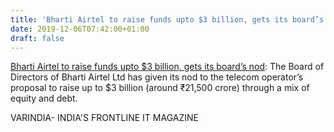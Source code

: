 ```yaml
---
title: 'Bharti Airtel to raise funds upto $3 billion, gets its board’s nod'
date: 2019-12-06T07:42:00+01:00
draft: false
---
```


[Bharti Airtel to raise funds upto $3 billion, gets its board’s nod](https://varindia.com/news/bharti-airtel-to-raise-funds-upto-3-billion-gets-its-boards-nod#.Xen4RtAX6WE.blogger): The Board of Directors of Bharti Airtel Ltd has given its nod to the telecom operator’s proposal to raise up to $3 billion (around ₹21,500 crore) through a mix of equity and debt.  
  
VARINDIA- INDIA'S FRONTLINE IT MAGAZINE